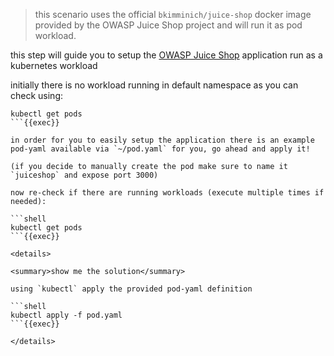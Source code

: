 >this scenario uses the official `bkimminich/juice-shop` docker image provided by the OWASP Juice Shop project and will run it as pod workload.

this step will guide you to setup the [OWASP Juice Shop](https://owasp.org/www-project-juice-shop/) application run as a kubernetes workload

initially there is no workload running in default namespace as you can check using:

```shell
kubectl get pods
```{{exec}}

in order for you to easily setup the application there is an example pod-yaml available via `~/pod.yaml` for you, go ahead and apply it!

(if you decide to manually create the pod make sure to name it `juiceshop` and expose port 3000)

now re-check if there are running workloads (execute multiple times if needed):

```shell
kubectl get pods
```{{exec}}

<details>

<summary>show me the solution</summary>

using `kubectl` apply the provided pod-yaml definition

```shell
kubectl apply -f pod.yaml
```{{exec}}

</details>
